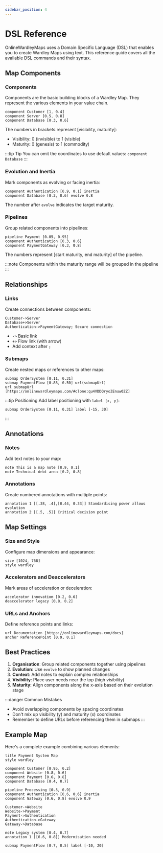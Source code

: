 ```yaml
---
sidebar_position: 4
---
```


# DSL Reference

OnlineWardleyMaps uses a Domain Specific Language (DSL) that enables you to create Wardley Maps using text. This reference guide covers all the available DSL commands and their syntax.

## Map Components

### Components

Components are the basic building blocks of a Wardley Map. They represent the various elements in your value chain.

```dsl
component Customer [1, 0.4]
component Server [0.5, 0.8]
component Database [0.3, 0.6]
```

The numbers in brackets represent [visibility, maturity]:
- Visibility: 0 (invisible) to 1 (visible)
- Maturity: 0 (genesis) to 1 (commodity)

:::tip Tip
You can omit the coordinates to use default values: `component Database`
:::

### Evolution and Inertia

Mark components as evolving or facing inertia:

```dsl
component Authentication [0.9, 0.1] inertia
component Database [0.3, 0.6] evolve 0.8
```

The number after `evolve` indicates the target maturity.

### Pipelines

Group related components into pipelines:

```dsl
pipeline Payment [0.05, 0.95]
component Authentication [0.3, 0.6]
component PaymentGateway [0.3, 0.8]
```

The numbers represent [start maturity, end maturity] of the pipeline.

:::note
Components within the maturity range will be grouped in the pipeline
:::

## Relationships

### Links

Create connections between components:

```dsl
Customer->Server
Database+>Server
Authentication->PaymentGateway; Secure connection
```

- `->` Basic link
- `+>` Flow link (with arrow)
- Add context after `;`

### Submaps

Create nested maps or references to other maps:

```dsl
submap OrderSystem [0.11, 0.31]
submap PaymentFlow [0.83, 0.50] url(submapUrl)
url submapUrl [https://onlinewardleymaps.com/#clone:qu4VDDQryoZEnuw0ZZ]
```

:::tip Positioning
Add label positioning with `label [x, y]`:
```dsl
submap OrderSystem [0.11, 0.31] label [-15, 30]
```
:::

## Annotations

### Notes

Add text notes to your map:

```dsl
note This is a map note [0.9, 0.1]
note Technical debt area [0.2, 0.8]
```

### Annotations

Create numbered annotations with multiple points:

```dsl
annotation 1 [[.38, .4],[0.44, 0.33]] Standardising power allows evolution
annotation 2 [[.5, .5]] Critical decision point
```

## Map Settings

### Size and Style

Configure map dimensions and appearance:

```dsl
size [1024, 768]
style wardley
```

### Accelerators and Deaccelerators

Mark areas of acceleration or deceleration:

```dsl
accelerator innovation [0.2, 0.6]
deaccelerator legacy [0.8, 0.2]
```

### URLs and Anchors

Define reference points and links:

```dsl
url Documentation [https://onlinewardleymaps.com/docs]
anchor ReferencePoint [0.9, 0.1]
```

## Best Practices

1. **Organisation**: Group related components together using pipelines
2. **Evolution**: Use `evolve` to show planned changes
3. **Context**: Add notes to explain complex relationships
4. **Visibility**: Place user needs near the top (high visibility)
5. **Maturity**: Align components along the x-axis based on their evolution stage

:::danger Common Mistakes
- Avoid overlapping components by spacing coordinates
- Don't mix up visibility (y) and maturity (x) coordinates
- Remember to define URLs before referencing them in submaps
:::

## Example Map

Here's a complete example combining various elements:

```dsl
title Payment System Map
style wardley

component Customer [0.95, 0.2]
component Website [0.8, 0.6]
component Payment [0.6, 0.8]
component Database [0.4, 0.7]

pipeline Processing [0.5, 0.9]
component Authentication [0.6, 0.6] inertia
component Gateway [0.6, 0.8] evolve 0.9

Customer->Website
Website->Payment
Payment->Authentication
Authentication->Gateway
Gateway->Database

note Legacy system [0.4, 0.7]
annotation 1 [[0.6, 0.8]] Modernisation needed

submap PaymentFlow [0.7, 0.5] label [-10, 20]
```
